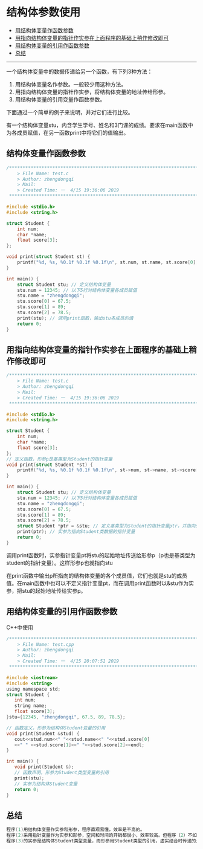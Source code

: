 # 结构体参数使用

- [用结构体变量作函数参数](#用结构体变量作函数参数)
- [用指向结构体变量的指针作实参在上面程序的基础上稍作修改即可](#用指向结构体变量的指针作实参在上面程序的基础上稍作修改即可)
- [用结构体变量的引用作函数参数](#用结构体变量的引用作函数参数)
- [总结](#总结)

------

一个结构体变量中的数据传递给另一个函数，有下列3种方法：

1. 用结构体变量名作参数。一般较少用这种方法。
2. 用指向结构体变量的指针作实参，将结构体变量的地址传给形参。
3. 用结构体变量的引用变量作函数参数。

下面通过一个简单的例子来说明，并对它们进行比较。

有一个结构体变量stu，内含学生学号、姓名和3门课的成绩。要求在main函数中为各成员赋值，在另一函数print中将它们的值输出。

##  结构体变量作函数参数

```c
/*************************************************************************
	> File Name: test.c
	> Author: zhengdongqi
	> Mail: 
	> Created Time: 一  4/15 19:36:06 2019
 ************************************************************************/

#include <stdio.h>
#include <string.h>

struct Student {
    int num;
    char *name;
    float score[3];
};

void print(struct Student st) {
    printf("%d, %s, %0.1f %0.1f %0.1f\n", st.num, st.name, st.score[0], st.score[1], st.score[2]);
}

int main() {
    struct Student stu; // 定义结构体变量
    stu.num = 12345; // 以下5行对结构体变量各成员赋值
    stu.name = "zhengdongqi";
    stu.score[0] = 67.5;
    stu.score[1] = 89;
    stu.score[2] = 78.5;
    print(stu); // 调用print函数，输出stu各成员的值
    return 0;
}
```

## 用指向结构体变量的指针作实参在上面程序的基础上稍作修改即可

```c
/*************************************************************************
	> File Name: test.c
	> Author: zhengdongqi
	> Mail: 
	> Created Time: 一  4/15 19:36:06 2019
 ************************************************************************/

#include <stdio.h>
#include <string.h>

struct Student {
    int num;
    char *name;
    float score[3];
};
// 定义函数，形参p是基类型为Student的指针变量
void print(struct Student *st) {
    printf("%d, %s, %0.1f %0.1f %0.1f\n", st->num, st->name, st->score[0], st->score[1], st->score[2]);
}

int main() {
    struct Student stu; // 定义结构体变量
    stu.num = 12345; // 以下5行对结构体变量各成员赋值
    stu.name = "zhengdongqi";
    stu.score[0] = 67.5;
    stu.score[1] = 89;
    stu.score[2] = 78.5;
    struct Student *ptr = &stu; // 定义基类型为Student的指针变量ptr，并指向stu
    print(ptr); // 实参为指向Student类数据的指针变量
    return 0;
}
```

调用print函数时，实参指针变量pt将stu的起始地址传送给形参p（p也是基类型为student的指针变量）。这样形参p也就指向stu

在print函数中输出p所指向的结构体变量的各个成员值，它们也就是stu的成员值。在main函数中也可以不定义指针变量pt，而在调用print函数时以&stu作为实参，把stu的起始地址传给实参p。

## 用结构体变量的引用作函数参数

C++中使用

```c
/*************************************************************************
	> File Name: test.cpp
	> Author: zhengdongqi
	> Mail: 
	> Created Time: 一  4/15 20:07:51 2019
 ************************************************************************/

#include <iostream>
#include <string>
using namespace std;
struct Student {
   int num;
   string name;
   float score[3];
}stu={12345, "zhengdongqi", 67.5, 89, 78.5};

// 函数定义，形参为结构体Student变量的引用
void print(Student &stud) {
   cout<<stud.num<<" "<<stud.name<<" "<<stud.score[0]
   <<" " <<stud.score[1]<<" "<<stud.score[2]<<endl;
}

int main() {
   void print(Student &);
   // 函数声明，形参为Student类型变量的引用
   print(stu);
   // 实参为结构体Student变量
   return 0;
}
```

## 总结

```c
程序(1)用结构体变量作实参和形参，程序直观易懂，效率是不高的。
程序(2)采用指针变量作为实参和形参，空间和时间的开销都很小，效率较高。但程序（2）不如程序(1)那样直接。
程序(3)的实参是结构体Student类型变量，而形参用Student类型的引用，虚实结合时传递的是stu的地址，因而效率较高。它兼有(1)和(2)的优点。
```

